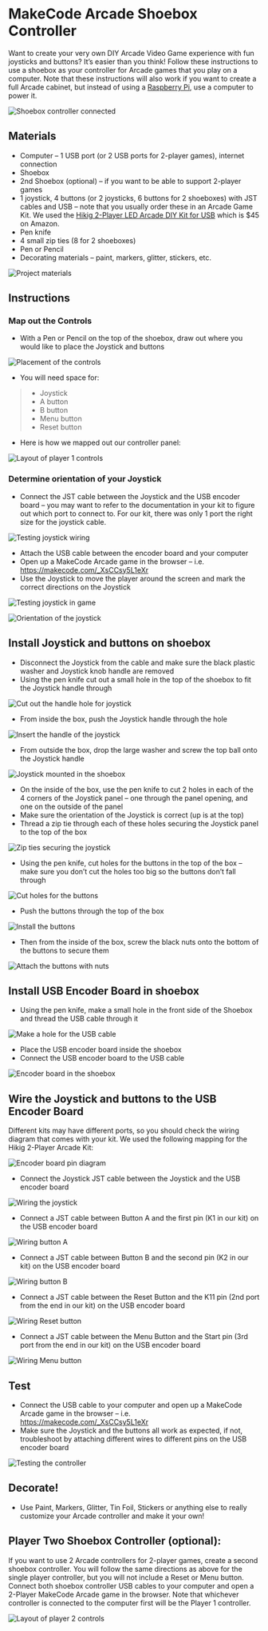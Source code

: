 # MakeCode Arcade Shoebox Controller

Want to create your very own DIY Arcade Video Game experience with fun joysticks and buttons? It’s easier than you think! Follow these instructions to use a shoebox as your controller for Arcade games that you play on a computer. Note that these instructions will also work if you want to create a full Arcade cabinet, but instead of using a [Raspberry Pi](https://arcade.makecode.com/hardware/raspberry-pi/cardboard-control-panel), use a computer to power it.

![Shoebox controller connected](/static/hardware/shoebox-controller/shoebox.jpg)

## Materials

* Computer – 1 USB port (or 2 USB ports for 2-player games), internet connection
* Shoebox
* 2nd Shoebox (optional) – if you want to be able to support 2-player games
* 1 joystick, 4 buttons (or 2 joysticks, 6 buttons for 2 shoeboxes) with JST cables and USB – note that you usually order these in an Arcade Game Kit. We used the [Hikig 2-Player LED Arcade DIY Kit for USB](https://www.amazon.com/dp/B07JFXQSM5) which is $45 on Amazon.
* Pen knife
* 4 small zip ties (8 for 2 shoeboxes)
* Pen or Pencil
* Decorating materials – paint, markers, glitter, stickers, etc.

![Project materials](/static/hardware/shoebox-controller/materials.jpg)

## Instructions

### Map out the Controls

* With a Pen or Pencil on the top of the shoebox, draw out where you would like to place the Joystick and buttons

![Placement of the controls](/static/hardware/shoebox-controller/placing-controls.jpg)

* You will need space for:

>* Joystick
>* A button
>* B button
>* Menu button
>* Reset button

* Here is how we mapped out our controller panel:

![Layout of player 1 controls](/static/hardware/shoebox-controller/p1-controller.png)

### Determine orientation of your Joystick

* Connect the JST cable between the Joystick and the USB encoder board – you may want to refer to the documentation in your kit to figure out which port to connect to. For our kit, there was only 1 port the right size for the joystick cable.

![Testing joystick wiring](/static/hardware/shoebox-controller/testing-joystick1.jpg)

* Attach the USB cable between the encoder board and your computer
* Open up a MakeCode Arcade game in the browser – i.e. https://makecode.com/_XsCCsy5L1eXr
* Use the Joystick to move the player around the screen and mark the correct directions on the Joystick

![Testing joystick in game](/static/hardware/shoebox-controller/testing-joystick2.jpg)

![Orientation of the joystick](/static/hardware/shoebox-controller/joystick-orientation.jpg)

## Install Joystick and buttons on shoebox

* Disconnect the Joystick from the cable and make sure the black plastic washer and Joystick knob handle are removed
* Using the pen knife cut out a small hole in the top of the shoebox to fit the Joystick handle through

![Cut out the handle hole for joystick](/static/hardware/shoebox-controller/joystick-handle-hole.jpg)

* From inside the box, push the Joystick handle through the hole

![Insert the handle of the joystick](/static/hardware/shoebox-controller/insert-joystick-handle.jpg)

* From outside the box, drop the large washer and screw the top ball onto the Joystick handle

![Joystick mounted in the shoebox](/static/hardware/shoebox-controller/joystick-installed.jpg)

* On the inside of the box, use the pen knife to cut 2 holes in each of the 4 corners of the Joystick panel – one through the panel opening, and one on the outside of the panel
* Make sure the orientation of the Joystick is correct (up is at the top)
* Thread a zip tie through each of these holes securing the Joystick panel to the top of the box

![Zip ties securing the joystick](/static/hardware/shoebox-controller/joystick-zip-ties.jpg)

* Using the pen knife, cut holes for the buttons in the top of the box – make sure you don’t cut the holes too big so the buttons don’t fall through

![Cut holes for the buttons](/static/hardware/shoebox-controller/cutting-button-holes.jpg)

* Push the buttons through the top of the box

![Install the buttons](/static/hardware/shoebox-controller/install-button.jpg)

* Then from the inside of the box, screw the black nuts onto the bottom of the buttons to secure them

![Attach the buttons with nuts](/static/hardware/shoebox-controller/button-nuts.jpg)

## Install USB Encoder Board in shoebox

* Using the pen knife, make a small hole in the front side of the Shoebox and thread the USB cable through it

![Make a hole for the USB cable](/static/hardware/shoebox-controller/usb-hole.jpg)

* Place the USB encoder board inside the shoebox
* Connect the USB encoder board to the USB cable

![Encoder board in the shoebox](/static/hardware/shoebox-controller/installing-encoder-board.jpg)

## Wire the Joystick and buttons to the USB Encoder Board

Different kits may have different ports, so you should check the wiring diagram that comes with your kit. We used the following mapping for the Hikig 2-Player Arcade Kit:

![Encoder board pin diagram](/static/hardware/shoebox-controller/usb-encoder-board.png)

* Connect the Joystick JST cable between the Joystick and the USB encoder board

![Wiring the joystick](/static/hardware/shoebox-controller/wiring-joystick.jpg)

* Connect a JST cable between Button A and the first pin (K1 in our kit) on the USB encoder board

![Wiring button A](/static/hardware/shoebox-controller/wiring-a.jpg)

* Connect a JST cable between Button B and the second pin (K2 in our kit) on the USB encoder board

![Wiring button B](/static/hardware/shoebox-controller/wiring-b.jpg)

* Connect a JST cable between the Reset Button and the K11 pin (2nd port from the end in our kit) on the USB encoder board

![Wiring Reset button](/static/hardware/shoebox-controller/wiring-reset.jpg)

* Connect a JST cable between the Menu Button and the Start pin (3rd port from the end in our kit) on the USB encoder board

![Wiring Menu button](/static/hardware/shoebox-controller/wiring-menu.jpg)

## Test

* Connect the USB cable to your computer and open up a MakeCode Arcade game in the browser – i.e. https://makecode.com/_XsCCsy5L1eXr
* Make sure the Joystick and the buttons all work as expected, if not, troubleshoot by attaching different wires to different pins on the USB encoder board

![Testing the controller](/static/hardware/shoebox-controller/test.gif)

## Decorate!

* Use Paint, Markers, Glitter, Tin Foil, Stickers or anything else to really customize your Arcade controller and make it your own!

## Player Two Shoebox Controller (optional):

If you want to use 2 Arcade controllers for 2-player games, create a second shoebox controller. You will follow the same directions as above for the single player controller, but you will not include a Reset or Menu button. Connect both shoebox controller USB cables to your computer and open a 2-Player MakeCode Arcade game in the browser. Note that whichever controller is connected to the computer first will be the Player 1 controller.

![Layout of player 2 controls](/static/hardware/shoebox-controller/p2-controller.png)
